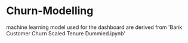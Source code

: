 # Churn-Modelling

machine learning model used for the dashboard are derived from 'Bank Customer Churn Scaled Tenure Dummied.ipynb'
